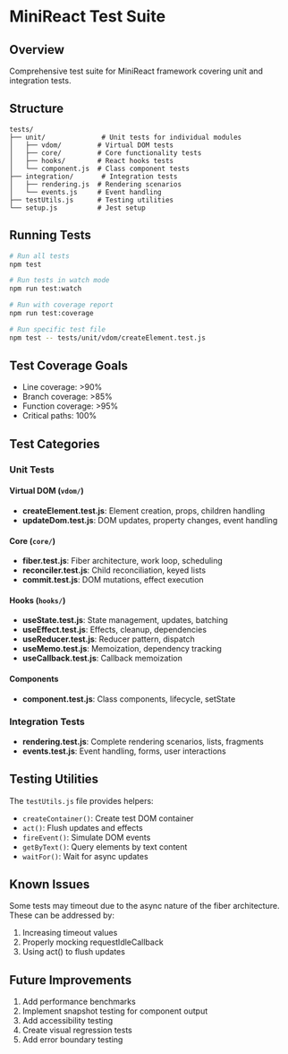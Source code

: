 # MiniReact Test Suite

## Overview
Comprehensive test suite for MiniReact framework covering unit and integration tests.

## Structure

```
tests/
├── unit/              # Unit tests for individual modules
│   ├── vdom/         # Virtual DOM tests
│   ├── core/         # Core functionality tests  
│   ├── hooks/        # React hooks tests
│   └── component.js  # Class component tests
├── integration/       # Integration tests
│   ├── rendering.js  # Rendering scenarios
│   └── events.js     # Event handling
├── testUtils.js      # Testing utilities
└── setup.js          # Jest setup
```

## Running Tests

```bash
# Run all tests
npm test

# Run tests in watch mode
npm run test:watch

# Run with coverage report
npm run test:coverage

# Run specific test file
npm test -- tests/unit/vdom/createElement.test.js
```

## Test Coverage Goals

- Line coverage: >90%
- Branch coverage: >85%  
- Function coverage: >95%
- Critical paths: 100%

## Test Categories

### Unit Tests

#### Virtual DOM (`vdom/`)
- **createElement.test.js**: Element creation, props, children handling
- **updateDom.test.js**: DOM updates, property changes, event handling

#### Core (`core/`)
- **fiber.test.js**: Fiber architecture, work loop, scheduling
- **reconciler.test.js**: Child reconciliation, keyed lists
- **commit.test.js**: DOM mutations, effect execution

#### Hooks (`hooks/`)
- **useState.test.js**: State management, updates, batching
- **useEffect.test.js**: Effects, cleanup, dependencies
- **useReducer.test.js**: Reducer pattern, dispatch
- **useMemo.test.js**: Memoization, dependency tracking
- **useCallback.test.js**: Callback memoization

#### Components
- **component.test.js**: Class components, lifecycle, setState

### Integration Tests

- **rendering.test.js**: Complete rendering scenarios, lists, fragments
- **events.test.js**: Event handling, forms, user interactions

## Testing Utilities

The `testUtils.js` file provides helpers:
- `createContainer()`: Create test DOM container
- `act()`: Flush updates and effects
- `fireEvent()`: Simulate DOM events
- `getByText()`: Query elements by text content
- `waitFor()`: Wait for async updates

## Known Issues

Some tests may timeout due to the async nature of the fiber architecture. These can be addressed by:
1. Increasing timeout values
2. Properly mocking requestIdleCallback
3. Using act() to flush updates

## Future Improvements

1. Add performance benchmarks
2. Implement snapshot testing for component output
3. Add accessibility testing
4. Create visual regression tests
5. Add error boundary testing